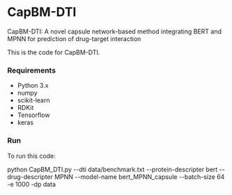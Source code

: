 # CapBM-DTI
CapBM-DTI: A novel capsule network-based method integrating BERT and MPNN for prediction of drug-target interaction

This is the code for CapBM-DTI.


### Requirements

- Python 3.x
- numpy
- scikit-learn
- RDKit
- Tensorflow
- keras

### Run

To run this code:

python CapBM_DTI.py --dti data/benchmark.txt --protein-descripter bert  --drug-descripter MPNN --model-name bert_MPNN_capsule --batch-size 64 -e 1000 -dp data
